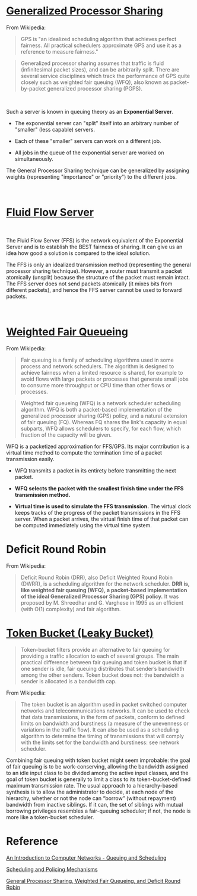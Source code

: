 # [Generalized Processor Sharing](http://www.mathcs.emory.edu/~cheung/Courses/558/Syllabus/11-Fairness/GPS.html)



From Wikipedia: 
>GPS is "an idealized scheduling algorithm that achieves
perfect fairness. All practical schedulers approximate GPS and use it as a
reference to measure fairness."

>   Generalized processor sharing assumes that traffic is fluid (infinitesimal
>   packet sizes), and can be arbitrarily split. There are several service
>   disciplines which track the performance of GPS quite closely such as
>   weighted fair queuing (WFQ), also known as packet-by-packet generalized
>   processor sharing (PGPS).

 

Such a server is known in queuing theory as an **Exponential Server**.

-   The exponential server can "split" itself into an arbitrary number of
    "smaller" (less capable) servers.

-   Each of these "smaller" servers can work on a different job.

-   All jobs in the queue of the exponential server are worked on
    simultaneously.

The General Processor Sharing technique can be generalized by assigning weights
(representing "importance" or "priority") to the different jobs.

 

# [Fluid Flow Server](http://www.mathcs.emory.edu/~cheung/Courses/558/Syllabus/11-Fairness/GPS.html)

 

The Fluid Flow Server (FFS) is the network equivalent of the Exponential Server
and is to establish the BEST fairness of sharing. It can give us an idea how
good a solution is compared to the ideal solution.

The FFS is only an idealized transmission method (representing the general
processor sharing technique). However, a router must transmit a packet
atomically (unsplit) because the structure of the packet must remain intact. The
FFS server does not send packets atomically (it mixes bits from different
packets), and hence the FFS server cannot be used to forward packets.

 

# [Weighted Fair Queueing](http://www.mathcs.emory.edu/~cheung/Courses/558/Syllabus/11-Fairness/WFQ.html)


From Wikipedia:
>Fair queuing is a family of scheduling algorithms used in some
process and network schedulers. The algorithm is designed to achieve fairness
when a limited resource is shared, for example to avoid flows with large packets
or processes that generate small jobs to consume more throughput or CPU time
than other flows or processes.

>   Weighted fair queueing (WFQ) is a network scheduler scheduling algorithm. WFQ is both a packet-based implementation of the generalized processor sharing (GPS) policy, and a natural extension of fair queuing (FQ). Whereas FQ shares the link's capacity in equal subparts, WFQ allows schedulers to specify, for each flow, which fraction of the capacity will be given.

WFQ is a packetized approximation for FFS/GPS. Its major contribution is a
virtual time method to compute the termination time of a packet transmission
easily.

-   WFQ transmits a packet in its entirety before transmitting the next packet.

-   **WFQ selects the packet with the smallest finish time under the FFS
    transmission method.**

-   **Virtual time is used to simulate the FFS transmission.** The virtual clock
    keeps tracks of the progress of the packet transmissions in the FFS server.
    When a packet arrives, the virtual finish time of that packet can be
    computed immediately using the virtual time system.


# Deficit Round Robin


From Wikipedia: 
>Deficit Round Robin (DRR), also Deficit Weighted Round Robin
(DWRR), is a scheduling algorithm for the network scheduler. **DRR is, like
weighted fair queuing (WFQ), a packet-based implementation of the ideal
Generalized Processor Sharing (GPS) policy.** It was proposed by M. Shreedhar
and G. Varghese in 1995 as an efficient (with O(1) complexity) and fair
algorithm.


# [Token Bucket (Leaky Bucket)](<http://www2.ic.uff.br/~michael/kr1999/6-multimedia/6_06-scheduling_and_policing.htm>)


>Token-bucket filters provide an alternative to fair queuing for providing a traffic allocation to each of several groups. The main practical difference between fair queuing and token bucket is that if one sender is idle, fair queuing distributes that sender’s bandwidth among the other senders. Token bucket does not: the bandwidth a sender is allocated is a bandwidth cap.


From Wikipedia:
>The token bucket is an algorithm used in packet switched computer networks and telecommunications networks. It can be used to check that data transmissions, in the form of packets, conform to defined limits on bandwidth and burstiness (a measure of the unevenness or variations in the traffic flow). It can also be used as a scheduling algorithm to determine the timing of transmissions that will comply with the limits set for the bandwidth and burstiness: see network scheduler.


Combining fair queuing with token bucket might seem improbable: the goal of fair queuing is to be work-conserving, allowing the bandwidth assigned to an idle input class to be divided among the active input classes, and the goal of token bucket is generally to limit a class to its token-bucket-defined maximum transmission rate. The usual approach to a hierarchy-based synthesis is to allow the administrator to decide, at each node of the hierarchy, whether or not the node can “borrow” (without repayment) bandwidth from inactive siblings. If it can, the set of siblings with mutual borrowing privileges resembles a fair-queuing scheduler; if not, the node is more like a token-bucket scheduler.


# Reference

[An Introduction to Computer Networks - Queuing and Scheduling](<https://intronetworks.cs.luc.edu/current/html/queuing.html>)

[Scheduling and Policing Mechanisms](<http://www2.ic.uff.br/~michael/kr1999/6-multimedia/6_06-scheduling_and_policing.htm>)

[General Processor Sharing, Weighted Fair Queueing, and Deficit Round Robin](<http://www.mathcs.emory.edu/~cheung/Courses/558/Syllabus/11-Fairness/>)

